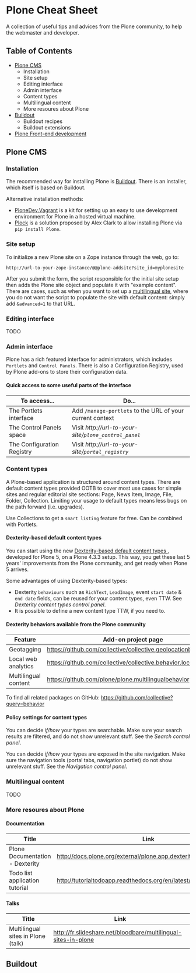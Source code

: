 # Plone Cheat Sheet
A collection of useful tips and advices from the Plone community, to help the webmaster and developer.

## Table of Contents
  - [Plone CMS](#plone-cms)
    - Installation 
    - Site setup
    - Editing interface
    - Admin interface
    - Content types
    - Multilingual content
    - More resoures about Plone
  - [Buildout](#buildout)
    - Buildout recipes
    - Buildout extensions
  - [Plone Front-end development](#plone-front-end-development)

## Plone CMS

### Installation
The recommended way for installing Plone is [Buildout](#buildout).
There is an installer, which itself is based on Buildout.

Alternative installation methods:
* [PloneDev.Vagrant](https://github.com/plone/plonedev.vagrant) is a kit for setting up an easy to use development environment for Plone in a hosted virtual machine.
* [Plock](https://github.com/plock/plock) is a solution proposed by Alex Clark to allow installing Plone via `pip install Plone`.

### Site setup
To initialize a new Plone site on a Zope instance through the web, go to:
```
http://url-to-your-zope-instance/@@plone-addsite?site_id=myplonesite
```
After you submit the form, the script responsible for the initial site setup then adds the Plone site object and populate it with "example content".
There are cases, such as when you want to set up a [multilingual site](#multilingual-content), where you do not want the script to populate the site with default content: simply add `&advanced=1` to that URL.

### Editing interface
TODO

### Admin interface
Plone has a rich featured interface for administrators, which includes `Portlets` and `Control Panels`.
There is also a Configuration Registry, used by Plone add-ons to store their configuration data.

#### Quick access to some useful parts of the interface

| To access... | Do... |
| ------------ | ----- |
| The Portlets interface | Add `/manage-portlets` to the URL of your current context |
| The Control Panels space | Visit *http://url-to-your-site/`plone_control_panel`* |
| The Configuration Registry | Visit *http://url-to-your-site/`portal_registry`* |

### Content types
A Plone-based application is structured around content types.
There are default content types provided OOTB to cover most use cases for simple sites and regular editorial site sections: Page, News Item, Image, File, Folder, Collection.
Limiting your usage to default types means less bugs on the path forward (i.e. upgrades).

Use Collections to get a `smart listing` feature for free. Can be combined with Portlets.

#### Dexterity-based default content types
You can start using the new [Dexterity-based default content types ](https://github.com/plone/plone.app.contenttypes), developed for Plone 5, on a Plone 4.3.3 setup. This way, you get these last 5 years' improvements from the Plone community, and get ready when Plone 5 arrives.

Some advantages of using Dexterity-based types:
  * Dexterity `behaviours` such as `RichText`, `LeadImage`, event `start date` & `end date` fields, can be reused for your content types, even TTW. See _Dexterity content types control panel_.
  * It is possible to define a new content type TTW, if you need to.

#### Dexterity behaviors available from the Plone community

| Feature | Add-on project page |
| ------- | ------------------- |
| Geotagging | https://github.com/collective/collective.geolocationbehavior |
| Local web analytics | https://github.com/collective/collective.behavior.localanalytics |
| Multilingual content | https://github.com/plone/plone.multilingualbehavior |

To find all related packages on GitHub: https://github.com/collective?query=behavior

#### Policy settings for content types
You can decide *if/how* your types are searchable. Make sure your search results are filtered, and do not show unrelevant stuff. See the _Search control panel_.

You can decide *if/how* your types are exposed in the site navigation. Make sure the navigation tools (portal tabs, navigation portlet) do not show unrelevant stuff. See the _Navigation control panel_.

### Multilingual content
TODO

### More resoures about Plone

#### Documentation

| Title | Link |
| ----- | ---- |
| Plone Documentation - Dexterity | http://docs.plone.org/external/plone.app.dexterity/docs/index.html |
| Todo list application tutorial | http://tutorialtodoapp.readthedocs.org/en/latest/ |

#### Talks

| Title | Link |
| ----- | ---- |
| Multilingual sites in Plone (talk) | http://fr.slideshare.net/bloodbare/multilingual-sites-in-plone |

## Buildout
